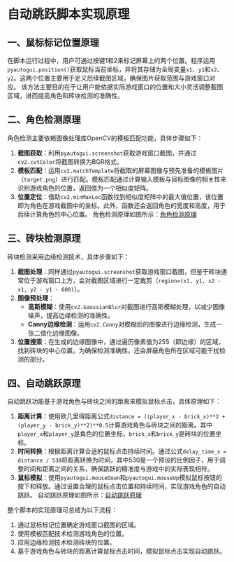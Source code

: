 # 自动跳跃脚本实现原理
## 一、鼠标标记位置原理
在脚本运行过程中，用户可通过按键1和2来标记屏幕上的两个位置。程序运用`pyautogui.position()`获取鼠标当前坐标，并将其存储为全局变量`x1`、`y1`和`x2`、`y2`。这两个位置主要用于定义后续截图区域，确保图片获取范围与游戏窗口对应。
该方法主要目的在于让用户能依据实际游戏窗口的位置和大小灵活调整截图区域，进而提高角色和砖块检测的准确性。

## 二、角色检测原理
角色检测主要依赖图像处理库OpenCV的模板匹配功能，具体步骤如下：
1. **截图获取**：利用`pyautogui.screenshot`获取游戏窗口截图，并通过`cv2.cvtColor`将截图转换为BGR格式。
2. **模板匹配**：运用`cv2.matchTemplate`将截取的屏幕图像与预先准备的模板图片（`target.png`）进行匹配。模板匹配通过计算输入模板与目标图像的相关性来识别游戏角色的位置，返回值为一个相似度矩阵。
3. **位置定位**：借助`cv2.minMaxLoc`函数找到相似度矩阵中的最大值位置，该位置即为角色在游戏截图中的坐标。此外，函数还会返回角色的宽度和高度，用于后续计算角色的中心位置。
角色检测原理如图所示：[角色检测原理](https://example.com/role_detection.png)

## 三、砖块检测原理
砖块检测采用边缘检测技术，具体步骤如下：
1. **截图处理**：同样通过`pyautogui.screenshot`获取游戏窗口截图，但鉴于砖块通常位于游戏窗口上方，会对截图区域进行一定裁剪（`region=(x1, y1, x2 - x1, y2 - y1 - 600)`）。
2. **图像预处理**：
    - **高斯模糊**：使用`cv2.GaussianBlur`对截图进行高斯模糊处理，以减少图像噪声，提高边缘检测的准确性。
    - **Canny边缘检测**：运用`cv2.Canny`对模糊后的图像进行边缘检测，生成一张二值化边缘图像。
3. **位置搜索**：在生成的边缘图像中，通过遍历像素值为255（即边缘）的区域，找到砖块的中心位置。为确保检测准确性，还会屏蔽角色所在区域可能干扰检测的部分。

## 四、自动跳跃原理
自动跳跃功能基于游戏角色与砖块之间的距离来模拟鼠标点击，具体原理如下：
1. **距离计算**：使用欧几里得距离公式`distance = ((player_x - brick_x)**2 + (player_y - brick_y)**2)**0.5`计算游戏角色与砖块之间的距离。其中`player_x`和`player_y`是角色的位置坐标，`brick_x`和`brick_y`是砖块的位置坐标。
2. **时间转换**：根据距离计算合适的鼠标点击持续时间。通过公式`delay_time_s = distance / 530`将距离转换为时间，其中530是一个预设的比例因子，用于调整时间和距离之间的关系，确保跳跃的精准度与游戏中的实际表现相符。
3. **鼠标模拟**：使用`pyautogui.mouseDown`和`pyautogui.mouseUp`模拟鼠标按钮的按下和释放。通过设置合理的鼠标点击位置和持续时间，实现游戏角色的自动跳跃。
自动跳跃原理如图所示：[自动跳跃原理](自动跳跃原理的具体链接)

整个脚本的实现原理可总结为以下流程：
1. 通过鼠标标记位置确定游戏窗口截图的区域。
2. 使用模板匹配技术检测游戏角色的位置。
3. 应用边缘检测技术检测砖块的位置。
4. 基于游戏角色与砖块的距离计算鼠标点击时间，模拟鼠标点击实现自动跳跃。 
